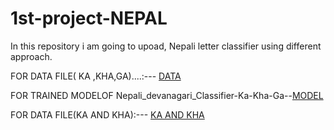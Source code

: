 # 1st-project-NEPAL
 In this repository i am going to upoad, Nepali letter classifier using different approach.
 
FOR DATA FILE( KA ,KHA,GA)....:--- [DATA](https://drive.google.com/file/d/1Q6iW6uBtkfUA6XNpyDv4IRHfYKS2-Uwz/view?usp=sharing)


FOR TRAINED MODELOF Nepali_devanagari_Classifier-Ka-Kha-Ga--[MODEL](https://drive.google.com/file/d/1UY4wQb-U7B0CqAVcSjMJKYb2r346286w/view?usp=sharing)


FOR DATA FILE(KA AND KHA):--- [KA AND KHA](https://github.com/rockerritesh/1st-project-NEPAL-Nepali_devanagari_Classifier-Ka-Kha-Ga---Ek-Dui-Tin-/tree/master/fata#)
